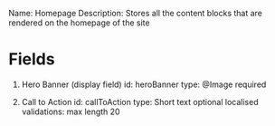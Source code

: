 Name: Homepage
Description: Stores all the content blocks that are rendered on the homepage of the site

# Fields

1. Hero Banner (display field)
   id: heroBanner
   type: @Image
   required

2. Call to Action
   id: callToAction
   type: Short text
   optional
   localised
   validations: max length 20
